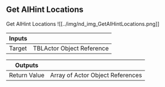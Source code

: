 ## Get AIHint Locations
Get AIHint Locations
![[../img/nd_img_GetAIHintLocations.png]]

|Inputs||
|--|--|
| Target | TBLActor Object Reference |

|Outputs||
|--|--|
| Return Value | Array of Actor Object References |
